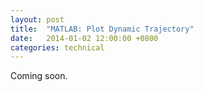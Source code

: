 ```yaml
---
layout: post
title:  "MATLAB: Plot Dynamic Trajectory"
date:   2014-01-02 12:00:00 +0800
categories: technical
---
```


Coming soon.

